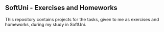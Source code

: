 ## SoftUni - Exercises and Homeworks

This repository contains projects for the tasks, given to me as exercises and homeworks, during my study in SoftUni.